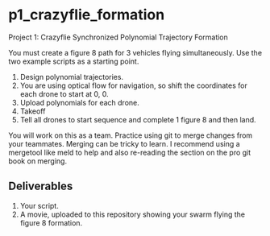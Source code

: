 # p1_crazyflie_formation

Project 1: Crazyflie Synchronized Polynomial Trajectory Formation

You must create a figure 8 path for 3 vehicles flying simultaneously. Use the two example scripts as a starting point.

1. Design polynomial trajectories.
1. You are using optical flow for navigation, so shift the coordinates for each drone to start at 0, 0.
1. Upload polynomials for each drone.
1. Takeoff
1. Tell all drones to start sequence and complete 1 figure 8 and then land.

You will work on this as a team. Practice using git to merge changes from your teammates. Merging can be tricky to learn. I recommend using a mergetool like meld to help and also re-reading the section on the pro git book on merging.

## Deliverables
1. Your script.
2. A movie, uploaded to this repository showing your swarm flying the figure 8 formation.
